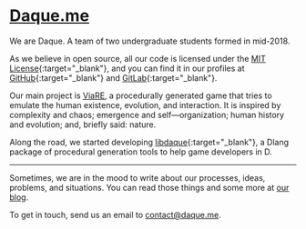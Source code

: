 # [Daque.me](https://daque.me/)

We are Daque. A team of two undergraduate students formed in mid-2018.

As we believe in open source, all our code is licensed under the [MIT License](https://choosealicense.com/licenses/mit/){:target="_blank"}, and you can find it in our profiles at [GitHub](https://github.com/daque-dev){:target="_blank"} and [GitLab](https://gitlab.com/daque){:target="_blank"}.

Our main project is [ViaRE](https://daque.me/viare), a procedurally generated game that tries to emulate the human existence, evolution, and interaction. It is inspired by complexity and chaos; emergence and self—organization; human history and evolution; and, briefly said: nature.

Along the road, we started developing [libdaque](https://code.dlang.org/packages/libdaque){:target="_blank"}, a Dlang package of procedural generation tools to help game developers in D.

---

Sometimes, we are in the mood to write about our processes, ideas, problems, and situations. You can read those things and some more at [our blog](https://daque.me/blog).

To get in touch, send us an email to [contact@daque.me](mailto:contact@daque.me).